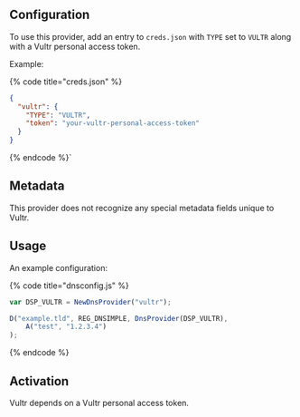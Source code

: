 ## Configuration

To use this provider, add an entry to `creds.json` with `TYPE` set to `VULTR`
along with a Vultr personal access token.

Example:

{% code title="creds.json" %}
```json
{
  "vultr": {
    "TYPE": "VULTR",
    "token": "your-vultr-personal-access-token"
  }
}
```
{% endcode %}`

## Metadata

This provider does not recognize any special metadata fields unique to Vultr.

## Usage

An example configuration:

{% code title="dnsconfig.js" %}
```javascript
var DSP_VULTR = NewDnsProvider("vultr");

D("example.tld", REG_DNSIMPLE, DnsProvider(DSP_VULTR),
    A("test", "1.2.3.4")
);
```
{% endcode %}

## Activation

Vultr depends on a Vultr personal access token.
